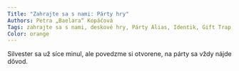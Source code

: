 ```yaml
---
Title: "Zahrajte sa s nami: Párty hry"
Authors: Petra „Baelara“ Kopáčová
Tags: zahrajte sa s nami, deskové hry, Párty Alias, Identik, Gift Trap, A la carte
Color: orange
---
```

Silvester sa už síce minul, ale povedzme
si otvorene, na párty sa vždy
nájde dôvod.
